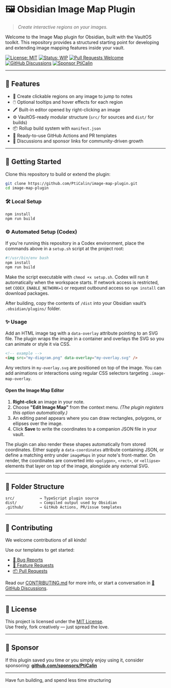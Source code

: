 # 🖼️ Obsidian Image Map Plugin

> _Create interactive regions on your images._

Welcome to the Image Map plugin for Obsidian, built with the VaultOS toolkit.
This repository provides a structured starting point for developing and extending
image mapping features inside your vault.

[![License: MIT](https://img.shields.io/badge/License-MIT-green.svg)](LICENSE)
[![Status: WIP](https://img.shields.io/badge/status-WIP-yellow.svg)](WIP)
[![Pull Requests Welcome](https://img.shields.io/badge/PRs-welcome-brightgreen.svg)](./.github/PULL_REQUEST_TEMPLATE.md)
[![GitHub Discussions](https://img.shields.io/badge/💬-Discussions-blueviolet?logo=github)](https://github.com/PtiCalin/image-map-plugin/discussions)
[![Sponsor PtiCalin](https://img.shields.io/badge/Sponsor-💖-f06292.svg?logo=githubsponsors)](https://github.com/sponsors/PtiCalin)

---

## 🧰 Features

- 🔗 Create clickable regions on any image to jump to notes
- 🖱️ Optional tooltips and hover effects for each region
- 🖍️ Built-in editor opened by right-clicking an image
- ⚙️ VaultOS-ready modular structure (`src/` for sources and `dist/` for builds)
- 📦 Rollup build system with `manifest.json`
- 📁 Ready-to-use GitHub Actions and PR templates
- 💬 Discussions and sponsor links for community-driven growth

---

## 🚀 Getting Started

Clone this repository to build or extend the plugin:

```bash
git clone https://github.com/PtiCalin/image-map-plugin.git
cd image-map-plugin
```

### 🛠 Local Setup

```bash
npm install
npm run build
```

### ⚙️ Automated Setup (Codex)

If you're running this repository in a Codex environment, place the commands
above in a `setup.sh` script at the project root:

```bash
#!/usr/bin/env bash
npm install
npm run build
```

Make the script executable with `chmod +x setup.sh`. Codex will run it
automatically when the workspace starts. If network access is restricted,
set `CODEX_ENABLE_NETWORK=1` or request outbound access so `npm install` can
download packages.

After building, copy the contents of `/dist` into your Obsidian vault’s `.obsidian/plugins/` folder.

### ✨ Usage

Add an HTML image tag with a `data-overlay` attribute pointing to an SVG file. The plugin wraps the image in a container and overlays the SVG so you can animate or style it via CSS.

```markdown
<!-- example -->
<img src="my-diagram.png" data-overlay="my-overlay.svg" />
```

Any vectors in `my-overlay.svg` are positioned on top of the image. You can add animations or interactions using regular CSS selectors targeting `.image-map-overlay`.

#### Open the Image Map Editor

1. **Right-click** an image in your note.
2. Choose **"Edit Image Map"** from the context menu. *(The plugin registers this option automatically.)*
3. An editing panel appears where you can draw rectangles, polygons, or ellipses over the image.
4. Click **Save** to write the coordinates to a companion JSON file in your vault.

The plugin can also render these shapes automatically from stored coordinates. Either supply a `data-coordinates` attribute containing JSON, or define a matching entry under `imageMaps` in your note's front-matter. On render, the coordinates are converted into `<polygon>`, `<rect>`, or `<ellipse>` elements that layer on top of the image, alongside any external SVG.

---

## 🧱 Folder Structure

```plaintext
src/           → TypeScript plugin source
dist/          → Compiled output used by Obsidian
.github/       → GitHub Actions, PR/issue templates
```

---

## 🤝 Contributing

We welcome contributions of all kinds!

Use our templates to get started:

- [🐛 Bug Reports](./.github/ISSUE_TEMPLATE/bug.yml)
- [🌟 Feature Requests](./.github/ISSUE_TEMPLATE/feature-request.yml)
- [📦 Pull Requests](./.github/PULL_REQUEST_TEMPLATE.md)

Read our [CONTRIBUTING.md](CONTRIBUTING.md) for more info, or start a conversation in [💬 GitHub Discussions](https://github.com/PtiCalin/image-map-plugin/discussions).

---

## 📜 License

This project is licensed under the [MIT License](LICENSE).  
Use freely, fork creatively — just spread the love.

---

## 💌 Sponsor

If this plugin saved you time or you simply enjoy using it, consider sponsoring:
[**github.com/sponsors/PtiCalin**](https://github.com/sponsors/PtiCalin)

---

Have fun building, and spend less time structuring
